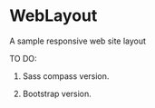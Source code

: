 # WebLayout
A sample responsive web site layout

TO DO:

1. Sass compass version.

2. Bootstrap version.

